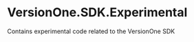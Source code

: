 VersionOne.SDK.Experimental
===========================

Contains experimental code related to the VersionOne SDK